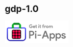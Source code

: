# gdp-1.0

[![badge](https://github.com/Botspot/pi-apps/blob/master/icons/badge-light.png?raw=true)](https://github.com/Botspot/pi-apps)
